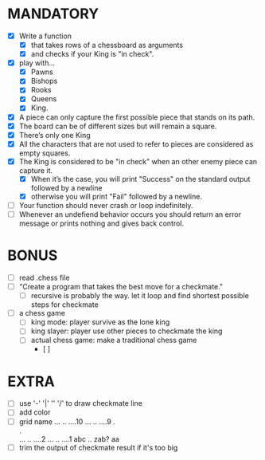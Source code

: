 # MANDATORY
- [x] Write a function
    - [x] that takes rows of a chessboard as arguments
    - [x] and checks if your King is "in check".
- [x] play with...
    - [x] Pawns
    - [x] Bishops
    - [x] Rooks
    - [x] Queens
    - [x] King.
- [x] A piece can only capture the first possible piece that stands on its path.
- [x] The board can be of different sizes but will remain a square.
- [x] There’s only one King
- [x] All the characters that are not used to refer to pieces are considered as empty squares.
- [x] The King is considered to be "in check" when an other enemy piece can capture it.  
    - [x] When it’s the case, you will print "Success" on the standard output followed by a newline
    - [x] otherwise you will print "Fail" followed by a newline.
- [ ] Your function should never crash or loop indefinitely.
- [ ] Whenever an undefiend behavior occurs you should return an error message or prints nothing and gives back control.

# BONUS
- [ ] read .chess file
- [ ] "Create a program that takes the best move for a checkmate."
    - [ ] recursive is probably the way. let it loop and find shortest possible steps for checkmate
- [ ] a chess game
    - [ ] king mode: player survive as the lone king
    - [ ] king slayer: player use other pieces to checkmate the king
    - [ ] actual chess game: make a traditional chess game
        - [ ] 

# EXTRA
- [ ] use '-' '|' '\' '/' to draw checkmate line
- [ ] add color
- [ ] grid name
    ... .. ....10
    ... .. ....9
    .         
    .         
    ... .. ....2
    ... .. ....1
    abc .. zab?
            aa
- [ ] trim the output of checkmate result if it's too big
